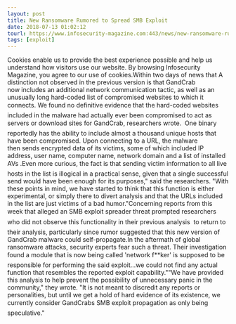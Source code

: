 ```yaml
---
layout: post
title: New Ransomware Rumored to Spread SMB Exploit
date: 2018-07-13 01:02:12
tourl: https://www.infosecurity-magazine.com:443/news/new-ransomware-rumored-to-spread/
tags: [exploit]
---
```

Cookies enable us to provide the best experience possible and help us understand how visitors use our website. By browsing Infosecurity Magazine, you agree to our use of cookies.Within two days of news that A distinction not observed in the previous version is that GandCrab now includes an additional network communication tactic, as well as an unusually long hard-coded list of compromised websites to which it connects. We found no definitive evidence that the hard-coded websites included in the malware had actually ever been compromised to act as servers or download sites for GandCrab, researchers wrote.  One binary reportedly has the ability to include almost a thousand unique hosts that have been compromised. Upon connecting to a URL, the malware then sends encrypted data of its victims, some of which included IP address, user name, computer name, network domain and a list of installed AVs .Even more curious, the fact is that sending victim information to all live hosts in the list is illogical in a practical sense, given that a single successful send would have been enough for its purposes," said the researchers. "With these points in mind, we have started to think that this function is either experimental, or simply there to divert analysis and that the URLs included in the list are just victims of a bad humor."Concerning reports from this week that alleged an SMB exploit spreader threat prompted researchers  who did not observe this functionality in their previous analysis  to return to their analysis, particularly since rumor suggested that this new version of GandCrab malware could self-propagate.In the aftermath of global ransomware attacks, security experts fear such a threat. Their investigation found a module that is now being called 'network f**ker' is supposed to be responsible for performing the said exploit...we could not find any actual function that resembles the reported exploit capability.""We have provided this analysis to help prevent the possibility of unnecessary panic in the community," they wrote. "It is not meant to discredit any reports or personalities, but until we get a hold of hard evidence of its existence, we currently consider GandCrabs SMB exploit propagation as only being speculative."